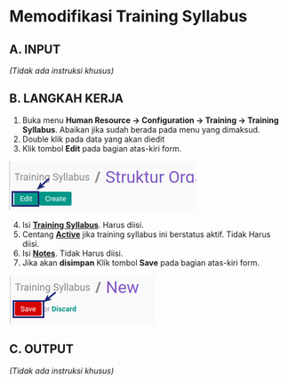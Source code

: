 # Memodifikasi Training Syllabus

## A. INPUT

*(Tidak ada instruksi khusus)*

## B. LANGKAH KERJA

1. Buka menu **Human Resource -> Configuration -> Training -> Training Syllabus**. Abaikan jika sudah berada pada menu yang dimaksud.
2. Double klik pada data yang akan diedit
3. Klik tombol **Edit** pada bagian atas-kiri form.

![](../../img/training-syllabus/tombol-edit.png)

4. Isi **[Training Syllabus](./penjelasan.md#field-name)**. Harus diisi.
5. Centang **[Active](./penjelasan.md#field-active)** jika training syllabus ini berstatus aktif. Tidak Harus diisi.
6. Isi **[Notes](./penjelasan.md#field-notes)**. Tidak Harus diisi.
7. Jika akan **disimpan** Klik tombol **Save** pada bagian atas-kiri form.

![](../../img/training-syllabus/tombol-save.png)

## C. OUTPUT

*(Tidak ada instruksi khusus)*
